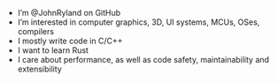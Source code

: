 - I’m @JohnRyland on GitHub
- I’m interested in computer graphics, 3D, UI systems, MCUs, OSes, compilers
- I mostly write code in C/C++
- I want to learn Rust
- I care about performance, as well as code safety, maintainability and extensibility
